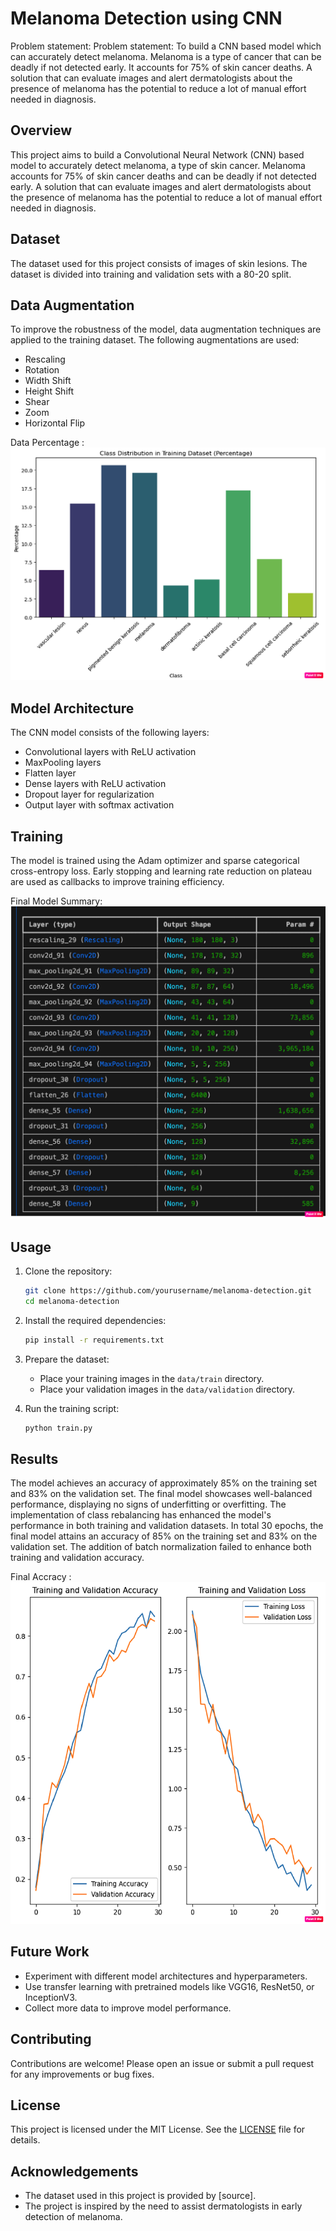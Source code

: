 # Melanoma Detection using CNN
Problem statement: Problem statement: To build a CNN based model which can accurately detect melanoma. Melanoma is a type of cancer that can be deadly if not detected early. It accounts for 75% of skin cancer deaths. A solution that can evaluate images and alert dermatologists about the presence of melanoma has the potential to reduce a lot of manual effort needed in diagnosis.

## Overview
This project aims to build a Convolutional Neural Network (CNN) based model to accurately detect melanoma, a type of skin cancer. Melanoma accounts for 75% of skin cancer deaths and can be deadly if not detected early. A solution that can evaluate images and alert dermatologists about the presence of melanoma has the potential to reduce a lot of manual effort needed in diagnosis.

## Dataset
The dataset used for this project consists of images of skin lesions. The dataset is divided into training and validation sets with a 80-20 split.

## Data Augmentation
To improve the robustness of the model, data augmentation techniques are applied to the training dataset. The following augmentations are used:
- Rescaling
- Rotation
- Width Shift
- Height Shift
- Shear
- Zoom
- Horizontal Flip
  
Data Percentage : ![Model Evaluation](./DataPercentage.png)

## Model Architecture
The CNN model consists of the following layers:
- Convolutional layers with ReLU activation
- MaxPooling layers
- Flatten layer
- Dense layers with ReLU activation
- Dropout layer for regularization
- Output layer with softmax activation

## Training
The model is trained using the Adam optimizer and sparse categorical cross-entropy loss. Early stopping and learning rate reduction on plateau are used as callbacks to improve training efficiency.

Final Model Summary: ![Model Evaluation](./ModelSummary.png)




## Usage
1. Clone the repository:
    ```bash
    git clone https://github.com/yourusername/melanoma-detection.git
    cd melanoma-detection
    ```

2. Install the required dependencies:
    ```bash
    pip install -r requirements.txt
    ```

3. Prepare the dataset:
    - Place your training images in the `data/train` directory.
    - Place your validation images in the `data/validation` directory.

4. Run the training script:
    ```bash
    python train.py
    ```

## Results
The model achieves an accuracy of approximately 85% on the training set and 83% on the validation set. 
The final model showcases well-balanced performance, displaying no signs of underfitting or overfitting.
The implementation of class rebalancing has enhanced the model's performance in both training and validation datasets.
In total 30 epochs, the final model attains an accuracy of 85% on the training set and 83% on the validation set.
The addition of batch normalization failed to enhance both training and validation accuracy.

Final Accracy : ![Model Evaluation](./Result.png)

## Future Work
- Experiment with different model architectures and hyperparameters.
- Use transfer learning with pretrained models like VGG16, ResNet50, or InceptionV3.
- Collect more data to improve model performance.

## Contributing
Contributions are welcome! Please open an issue or submit a pull request for any improvements or bug fixes.

## License
This project is licensed under the MIT License. See the [LICENSE](LICENSE) file for details.

## Acknowledgements
- The dataset used in this project is provided by [source].
- The project is inspired by the need to assist dermatologists in early detection of melanoma.
